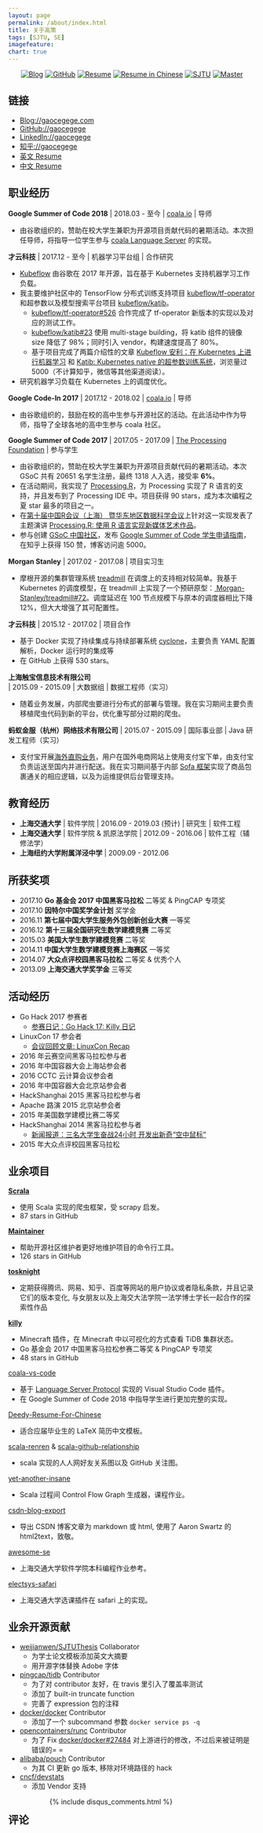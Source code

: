 ```yaml
---
layout: page
permalink: /about/index.html
title: 关于高策
tags: [SJTU, SE]
imagefeature:
chart: true
---
```


<p align="center">
	<a href="http://gaocegege.com/Blog"><img src="https://img.shields.io/badge/blog-100k%20pageviews-ffffff.svg?style=social" alt="Blog"></a>
	<a href="https://github.com/gaocegege/"><img src="https://img.shields.io/github/followers/gaocegege.svg?style=social&label=Follow" alt="GitHub"></a>
	<a href="http://gaocegege.com/resume/"><img src="https://img.shields.io/badge/resume-english-blue.svg" alt="Resume"></a>
	<a href="http://gaocegege.com/resume/cn/"><img src="https://img.shields.io/badge/%E7%AE%80%E5%8E%86-%E4%B8%AD%E6%96%87-blue.svg" alt="Resume in Chinese"></a>
	<a href="http://en.sjtu.edu.cn/"><img src="https://img.shields.io/badge/univ-SJTU-020081.svg" alt="SJTU"></a>
	<a href="http://en.sjtu.edu.cn/"><img src="https://img.shields.io/badge/degree-master-0100b3.svg" alt="Master"></a>
</p>

## 链接

- [Blog://gaocegege.com](http://gaocegege.com/Blog)
- [GitHub://gaocegege](https://github.com/gaocegege/)
- [LinkedIn://gaocegege](https://www.linkedin.com/in/gaocegege/)
- [知乎://gaocegege](https://www.zhihu.com/people/gaocegege)
- [英文 Resume](http://gaocegege.com/resume/)
- [中文 Resume](http://gaocegege.com/resume/cn/)

## 职业经历

**Google Summer of Code 2018** \| 2018.03 - 至今 \| [coala.io](https://coala.io/) \| 导师

- 由谷歌组织的，赞助在校大学生兼职为开源项目贡献代码的暑期活动。本次担任导师，将指导一位学生参与 [coala Language Server](https://github.com/coala/coala-vs-code) 的实现。

**才云科技** \| 2017.12 - 至今 \| 机器学习平台组 \| 合作研究

- [Kubeflow](https://github.com/kubeflow/kubeflow) 由谷歌在 2017 年开源，旨在基于 Kubernetes 支持机器学习工作负载。
- 我主要维护社区中的 TensorFlow 分布式训练支持项目 [kubeflow/tf-operator](https://github.com/kubeflow/tf-operator) 和超参数以及模型搜索平台项目 [kubeflow/katib](https://github.com/kubeflow/katib)。
	- [kubeflow/tf-operator#526](https://github.com/kubeflow/tf-operator/pull/526) 合作完成了 tf-operator 新版本的实现以及对应的测试工作。
	- [kubeflow/katib#23](https://github.com/kubeflow/katib/pull/23) 使用 multi-stage building，将 katib 组件的镜像 size 降低了 98%；同时引入 vendor，构建速度提高了 80%。
	- 基于项目完成了两篇介绍性的文章 [Kubeflow 安利：在 Kubernetes 上进行机器学习](http://gaocegege.com/Blog/%E6%9C%BA%E5%99%A8%E5%AD%A6%E4%B9%A0/kubeflow) 和 [Katib: Kubernetes native 的超参数训练系统](http://gaocegege.com/Blog/%E6%9C%BA%E5%99%A8%E5%AD%A6%E4%B9%A0/katib)，浏览量过 5000（不计算知乎，微信等其他渠道阅读）。
- 研究机器学习负载在 Kubernetes 上的调度优化。

**Google Code-In 2017** \| 2017.12 - 2018.02 \| [coala.io](https://coala.io/) \| 导师

- 由谷歌组织的，鼓励在校的高中生参与开源社区的活动。在此活动中作为导师，指导了全球各地的高中生参与 coala 社区。

**Google Summer of Code 2017** \| 2017.05 - 2017.09 \| [The Processing Foundation](https://processingfoundation.org/) \| 参与学生

- 由谷歌组织的，赞助在校大学生兼职为开源项目贡献代码的暑期活动。本次 GSoC 共有 20651 名学生注册，最终 1318 人入选，接受率 **6%**。
- 在活动期间，我实现了 [Processing.R](https://github.com/processing-r/Processing.R)，为 Processing 实现了 R 语言的支持，并且发布到了 Processing IDE 中。项目获得 90 stars，成为本次编程之夏 star 最多的项目之一。
- 在[第十届中国R会议（上海） 暨华东地区数据科学会议](http://china-r.org/sh2017/index.html)上针对这一实现发表了主题演讲 [Processing.R: 使用 R 语言实现新媒体艺术作品](http://slides.com/gaocegege/processing-r/)。
- 参与创建 [GSoC 中国社区](https://github.com/gsoc-cn/gsoc-cn)，发布 [Google Summer of Code 学生申请指南](http://gaocegege.com/Blog/%E9%9A%8F%E7%AC%94/apply-gsoc)，在知乎上获得 150 赞，博客访问逾 5000。

**Morgan Stanley** \| 2017.02 - 2017.08 \| 项目实习生

- 摩根开源的集群管理系统 [treadmill](https://github.com/Morgan-Stanley/treadmill) 在调度上的支持相对较简单。我基于 Kubernetes 的调度模型，在 treadmill 上实现了一个预研原型：[ Morgan-Stanley/treadmill#72](https://github.com/Morgan-Stanley/treadmill/pull/72)。调度延迟在 100 节点规模下与原本的调度器相比下降 12%，但大大增强了其可配置性。

**才云科技** \| 2015.12 - 2017.02 \| 项目合作

- 基于 Docker 实现了持续集成与持续部署系统 [cyclone](https://github.com/caicloud/cyclone)，主要负责 YAML 配置解析，Docker 运行时的集成等
- 在 GitHub 上获得 530 stars。

**上海触宝信息技术有限公司** \| 2015.09 - 2015.09 \| 大数据组 \| 数据工程师（实习）

- 随着业务发展，内部爬虫要进行分布式的部署与管理。我在实习期间主要负责移植爬虫代码到新的平台，优化重写部分过期的爬虫。

**蚂蚁金服（杭州）网络技术有限公司** \| 2015.07 - 2015.09 \| 国际事业部 \| Java 研发工程师（实习）

- 支付宝开展[海外直购业务](https://cshall.alipay.com/lab/help_detail.htm?help_id=451454)，用户在国外电商网站上使用支付宝下单，由支付宝负责运送至国内并进行配送。我在实习期间基于内部 [Sofa 框架](https://github.com/alipay/sofa-boot)实现了商品包裹通关的相应逻辑，以及为运维提供后台管理支持。

## 教育经历

- **上海交通大学** \| 软件学院 \| 2016.09 - 2019.03 (预计) \| 研究生 \| 软件工程
- **上海交通大学**  \| 软件学院 & 凯原法学院 \| 2012.09 - 2016.06 \| 软件工程（辅修法学）
- **上海纽约大学附属洋泾中学** \| 2009.09 - 2012.06

## 所获奖项

- 2017.10 **Go 基金会 2017 中国黑客⻢拉松** 二等奖 & PingCAP 专项奖
- 2017.10 **因特尔中国奖学金计划** 奖学金
- 2016.11 **第七届中国大学生服务外包创新创业大赛** 一等奖
- 2016.12 **第十三届全国研究生数学建模竞赛** 二等奖
- 2015.03 **美国大学生数学建模竞赛** 二等奖
- 2014.11 **中国大学生数学建模竞赛上海赛区** 一等奖
- 2014.07 **大众点评校园黑客马拉松** 二等奖 & 优秀个人
- 2013.09 **上海交通大学奖学金** 三等奖

## 活动经历

- Go Hack 2017 参赛者
	- [参赛日记：Go Hack 17: Killy 日记](http://gaocegege.com/Blog/%E9%9A%8F%E7%AC%94/killy)
- LinuxCon 17 参会者
	- [会议回顾文章: LinuxCon Recap](http://gaocegege.com/Blog/%E9%9A%8F%E7%AC%94/linuxcon)
- 2016 年云赛空间黑客马拉松参与者
- 2016 年中国容器大会上海站参会者
- 2016 CCTC 云计算会议参会者
- 2016 年中国容器大会北京站参会者
- HackShanghai 2015 黑客马拉松参与者
- Apache 路演 2015 北京站参会者
- 2015 年美国数学建模比赛二等奖
- HackShanghai 2014 黑客马拉松参与者
	- [新闻报道：三名大学生奋战24小时 开发出新奇“空中鼠标”](http://newspaper.jfdaily.com/xwcb/html/2014-11/17/content_37290.htm)
- 2015 年大众点评校园黑客马拉松

## 业余项目

[**Scrala**](https://github.com/dyweb/scrala)

- 使用 Scala 实现的爬虫框架，受 scrapy 启发。
- 87 stars in GitHub

[**Maintainer**](https://github.com/gaocegege/maintainer)

- 帮助开源社区维护者更好地维护项目的命令行工具。
- 126 stars in GitHub

[**tosknight**](https://github.com/siglt/tosknight)

- 定期获得腾讯、网易、知乎、百度等网站的用户协议或者隐私条款，并且记录它们的版本变化, 与女朋友以及上海交大法学院一法学博士学长一起合作的探索性作品

[**killy**](https://github.com/prism-river/killy)

- Minecraft 插件，在 Minecraft 中以可视化的方式查看 TiDB 集群状态。
- Go 基金会 2017 中国黑客⻢拉松参赛二等奖 & PingCAP 专项奖
- 48 stars in GitHub

[coala-vs-code](https://github.com/coala/coala-vs-code)

- 基于 [Language Server Protocol](https://github.com/Microsoft/language-server-protocol) 实现的 Visual Studio Code 插件。
- 在 Google Summer of Code 2018 中指导学生进行更加完整的实现。

[Deedy-Resume-For-Chinese](https://github.com/gaocegege/Deedy-Resume-for-Chinese)

- 适合应届毕业生的 LaTeX 简历中文模板。

[scala-renren](https://github.com/gaocegege/scala-renren) & [scala-github-relationship](https://github.com/gaocegege/scala-github-relationship)

- scala 实现的人人网好友关系图以及 GitHub 关注图。

[yet-another-insane](https://github.com/gaocegege/yet-another-insane)

- Scala 过程间 Control Flow Graph 生成器，课程作业。

[csdn-blog-export](https://github.com/gaocegege/csdn-blog-export)

- 导出 CSDN 博客文章为 markdown 或 html, 使用了 Aaron Swartz 的 html2text，致敬。

[awesome-se](https://github.com/SJTU-SE/awesome-se)

- 上海交通大学软件学院本科编程作业参考。

[electsys-safari](https://github.com/dyweb/electsys-safari)

- 上海交通大学选课插件在 safari 上的实现。

## 业余开源贡献

- [weijianwen/SJTUThesis](https://github.com/sjtug/SJTUThesis) Collaborator
	- 为学士论文模板添加英文大摘要
	- 用开源字体替换 Adobe 字体
- [pingcap/tidb](https://github.com/pingcap/tidb/commits/master?author=gaocegege) Contributor
	- 为了对 contributor 友好，在 travis 里引入了覆盖率测试
	- 添加了 built-in truncate function
	- 完善了 expression 包的注释
- [docker/docker](https://github.com/docker/docker/commits/master?author=gaocegege) Contributor
	- 添加了一个 subcommand 参数 `docker service ps -q`
- [opencontainers/runc](https://github.com/opencontainers/runc/commits/master?author=gaocegege) Contributor
	- 为了 Fix [docker/docker#27484](https://github.com/docker/docker/issues/27484) 对上游进行的修改，不过后来被证明是错误的= =
- [alibaba/pouch](https://github.com/alibaba/pouch/commits?author=gaocegege) Contributor
	- 为其 CI 更新 go 版本, 移除对环境路径的 hack
- [cncf/devstats](https://github.com/cncf/devstats/commits/master?author=gaocegege)
	- 添加 Vendor 支持
<!-- - [kubernetes/test-infra]() -->

<div class="cf"></div>

<section class="summer-disqus row">
    <div class="small-12 columns">
        <h1 class="summer-comments-header">评论</h1>
        <div id="disqus_thread"></div>
        {% include disqus_comments.html %}
    </div>
</section>
